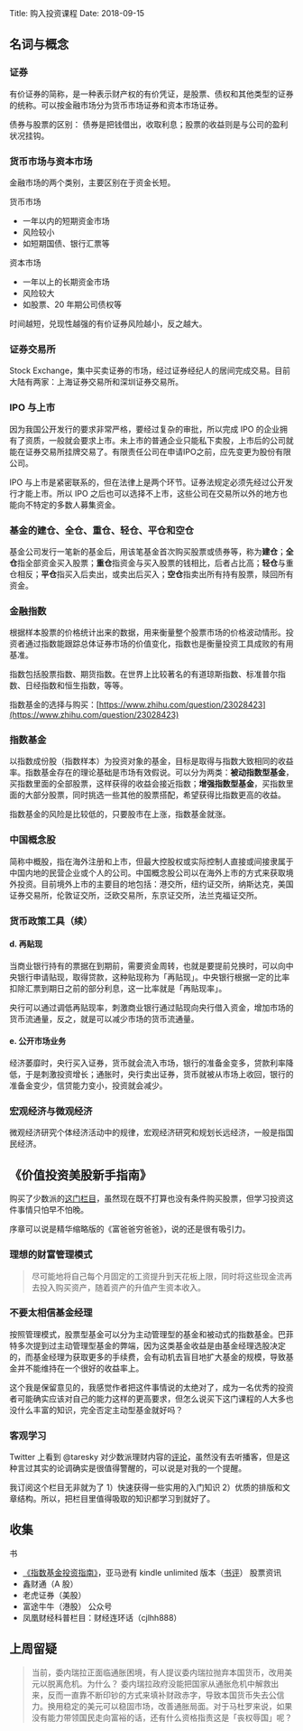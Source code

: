 Title: 购入投资课程
Date: 2018-09-15

## 名词与概念

### 证券
有价证券的简称，是一种表示财产权的有价凭证，是股票、债权和其他类型的证券的统称。可以按金融市场分为货币市场证券和资本市场证券。

债券与股票的区别：
债券是把钱借出，收取利息；股票的收益则是与公司的盈利状况挂钩。

### 货币市场与资本市场
金融市场的两个类别，主要区别在于资金长短。

货币市场
- 一年以内的短期资金市场
- 风险较小
- 如短期国债、银行汇票等

资本市场
- 一年以上的长期资金市场
- 风险较大
- 如股票、20 年期公司债权等

时间越短，兑现性越强的有价证券风险越小，反之越大。

### 证券交易所
Stock Exchange，集中买卖证券的市场，经过证券经纪人的居间完成交易。目前大陆有两家：上海证券交易所和深圳证券交易所。

### IPO 与上市
因为我国公开发行的要求非常严格，要经过复杂的审批，所以完成 IPO 的企业拥有了资质，一般就会要求上市。未上市的普通企业只能私下卖股，上市后的公司就能在证券交易所挂牌交易了。有限责任公司在申请IPO之前，应先变更为股份有限公司。

IPO 与上市是紧密联系的，但在法律上是两个环节。证券法规定必须先经过公开发行才能上市。所以 IPO 之后也可以选择不上市，这些公司在交易所以外的地方也能向不特定的多数人募集资金。

### 基金的建仓、全仓、重仓、轻仓、平仓和空仓
基金公司发行一笔新的基金后，用该笔基金首次购买股票或债券等，称为**建仓**；**全仓**指全部资金买入股票；**重仓**指资金与买入股票的钱相比，后者占比高；**轻仓**与重仓相反；**平仓**指买入后卖出，或卖出后买入；**空仓**指卖出所有持有股票，赎回所有资金。

### 金融指数
根据样本股票的价格统计出来的数据，用来衡量整个股票市场的价格波动情形。投资者通过指数能跟踪总体证券市场的价值变化，指数也是衡量投资工具成败的有用基准。

指数包括股票指数、期货指数。在世界上比较著名的有道琼斯指数、标准普尔指数、日经指数和恒生指数，等等。

指数基金的选择与购买：[https://www.zhihu.com/question/23028423](https://www.zhihu.com/question/23028423)

### 指数基金
以指数成份股（指数样本）为投资对象的基金，目标是取得与指数大致相同的收益率。指数基金存在的理论基础是市场有效假说。可以分为两类：**被动指数型基金**，买指数里面的全部股票，这样获得的收益会接近指数；**增强指数型基金**，买指数里面的大部分股票，同时挑选一些其他的股票搭配，希望获得比指数更高的收益。

指数基金的风险是比较低的，只要股市在上涨，指数基金就涨。

### 中国概念股
简称中概股，指在海外注册和上市，但最大控股权或实际控制人直接或间接隶属于中国内地的民营企业或个人的公司。中国概念股公司以在海外上市的方式来获取境外投资。目前境外上市的主要目的地包括：港交所，纽约证交所，纳斯达克，美国证券交易所，伦敦证交所，泛欧交易所，东京证交所，法兰克福证交所。

### 货币政策工具（续）

#### d. 再贴现
当商业银行持有的票据在到期前，需要资金周转，也就是要提前兑换时，可以向中央银行申请贴现，取得贷款，这种贴现称为「再贴现」。中央银行根据一定的比率扣除汇票到期日之前的部分利息，这一比率就是「再贴现率」。

央行可以通过调低再贴现率，刺激商业银行通过贴现向央行借入资金，增加市场的货币流通量，反之，就是可以减少市场的货币流通量。

#### e. 公开市场业务
经济萎靡时，央行买入证券，货币就会流入市场，银行的准备金变多，贷款利率降低，于是刺激投资增长；通胀时，央行卖出证券，货币就被从市场上收回，银行的准备金变少，信贷能力变小，投资就会减少。

### 宏观经济与微观经济
微观经济研究个体经济活动中的规律，宏观经济研究和规划长远经济，一般是指国民经济。

## 《价值投资美股新手指南》
购买了少数派的[这门栏目](https://sspai.com/series/30)，虽然现在既不打算也没有条件购买股票，但学习投资这件事情只怕早不怕晚。

序章可以说是精华缩略版的《富爸爸穷爸爸》，说的还是很有吸引力。

### 理想的财富管理模式
> 尽可能地将自己每个月固定的工资提升到天花板上限，同时将这些现金流再去投入购买资产，随着资产的升值产生资本收入。

### 不要太相信基金经理
按照管理模式，股票型基金可以分为主动管理型的基金和被动式的指数基金。巴菲特多次提到过主动管理型基金的弊端，因为这类基金收益是由基金经理选股决定的，而基金经理为获取更多的手续费，会有动机去盲目地扩大基金的规模，导致基金并不能维持在一个很好的收益率上。

这个我是保留意见的，我感觉作者把这件事情说的太绝对了，成为一名优秀的投资者可能确实应该对自己的能力这样的更高要求，但怎么说买下这门课程的人大多也没什么丰富的知识，完全否定主动型基金就好吗？

### 客观学习
Twitter 上看到 @taresky 对少数派理财内容的[评论](https://twitter.com/taresky/status/1041550534279233541?s=21)，虽然没有去听播客，但是这种言过其实的论调确实是很值得警醒的，可以说是对我的一个提醒。

我订阅这个栏目无非就为了 1）快速获得一些实用的入门知识 2）优质的排版和文章结构。所以，把栏目里值得吸取的知识都学习到就好了。

## 收集
书
- [《指数基金投资指南》](https://book.douban.com/subject/27204860/)，亚马逊有 kindle unlimited 版本（[书评](https://book.douban.com/review/9126170/)）
股票资讯
- 鑫财通（A 股）
- 老虎证券（美股）
- 富途牛牛（港股）
公众号
- 凤凰财经科普栏目：财经连环话（cjlhh888）

## 上周留疑
> 当前，委内瑞拉正面临通胀困境，有人提议委内瑞拉抛弃本国货币，改用美元以脱离危机。为什么？
委内瑞拉政府没能把国家从通胀危机中解救出来，反而一直靠不断印钞的方式来填补财政赤字，导致本国货币失去公信力。换用稳定的美元可以稳固市场，改善通胀局面。对于马杜罗来说，如果没有能力带领国民走向富裕的话，还有什么资格指责这是「丧权辱国」呢？